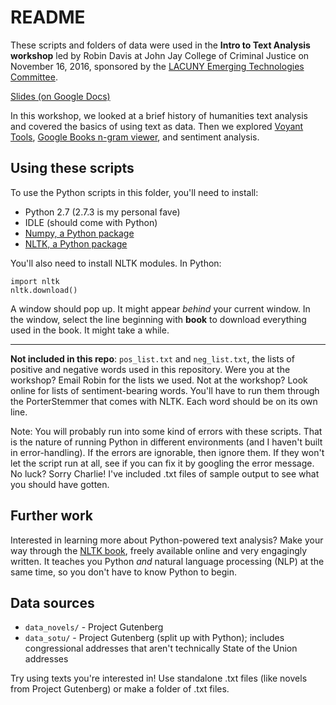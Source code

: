# README 

These scripts and folders of data were used in the **Intro to Text Analysis workshop** led by Robin Davis at John Jay College of Criminal Justice on November 16, 2016, sponsored by the [LACUNY Emerging Technologies Committee](http://commons.gc.cuny.edu/groups/lacuny-emerging-technologies-committee/). 

[Slides (on Google Docs)](https://docs.google.com/presentation/d/1IJLhIr17pO5iGt7qU8P0J84TekUFyaBALo4CJNlDn0g/edit?usp=sharing)

In this workshop, we looked at a brief history of humanities text analysis and covered the basics of using text as data. Then we explored [Voyant Tools](http://voyant-tools.org), [Google Books n-gram viewer](https://books.google.com/ngrams), and sentiment analysis. 

## Using these scripts 

To use the Python scripts in this folder, you'll need to install: 
- Python 2.7 (2.7.3 is my personal fave) 
- IDLE (should come with Python) 
- [Numpy, a Python package](https://pypi.python.org/pypi/numpy)
- [NLTK, a Python package](http://www.nltk.org/install.html)

You'll also need to install NLTK modules. In Python: 
```
import nltk
nltk.download() 
```
A window should pop up. It might appear *behind* your current window. In the window, select the line beginning with **book** to download everything used in the book. It might take a while. 

___

**Not included in this repo**: ```pos_list.txt``` and ```neg_list.txt```, the lists of positive and negative words used in this repository. Were you at the workshop? Email Robin for the lists we used. Not at the workshop? Look online for lists of sentiment-bearing words. You'll have to run them through the PorterStemmer that comes with NLTK. Each word should be on its own line.

Note: You will probably run into some kind of errors with these scripts. That is the nature of running Python in different environments (and I haven't built in error-handling). If the errors are ignorable, then ignore them. If they won't let the script run at all, see if you can fix it by googling the error message. No luck? Sorry Charlie! I've included .txt files of sample output to see what you should have gotten.

## Further work 
Interested in learning more about Python-powered text analysis? Make your way through the [NLTK book](http://www.nltk.org/book/), freely available online and very engagingly written. It teaches you Python *and* natural language processing (NLP) at the same time, so you don't have to know Python to begin. 

## Data sources
- `data_novels/` - Project Gutenberg
- `data_sotu/` - Project Gutenberg (split up with Python); includes congressional addresses that aren't technically State of the Union addresses

Try using texts you're interested in! Use standalone .txt files (like novels from Project Gutenberg) or make a folder of .txt files. 


